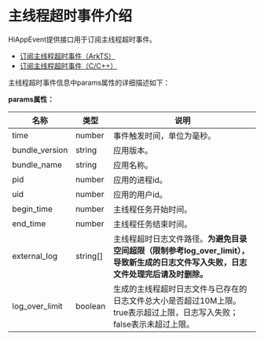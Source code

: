 # 主线程超时事件介绍

HiAppEvent提供接口用于订阅主线程超时事件。

- [订阅主线程超时事件（ArkTS）](hiappevent-watcher-mainthreadjank-events-arkts.md)
- [订阅主线程超时事件（C/C++）](hiappevent-watcher-mainthreadjank-events-ndk.md)

主线程超时事件信息中params属性的详细描述如下：

**params属性：**

| 名称    | 类型   | 说明                       |
| ------- | ------ | ------------------------- |
| time     | number | 事件触发时间，单位为毫秒。 |
| bundle_version | string | 应用版本。 |
| bundle_name | string | 应用名称。 |
| pid | number | 应用的进程id。|
| uid | number | 应用的用户id。 |
| begin_time | number | 主线程任务开始时间。 |
| end_time | number | 主线程任务结束时间。 |
| external_log| string[] | 主线程超时日志文件路径。**为避免目录空间超限（限制参考log_over_limit），导致新生成的日志文件写入失败，日志文件处理完后请及时删除。** |
| log_over_limit| boolean | 生成的主线程超时日志文件与已存在的日志文件总大小是否超过10M上限。true表示超过上限，日志写入失败；false表示未超过上限。|
